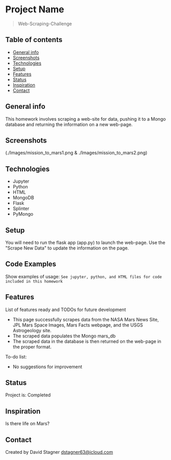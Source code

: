 # Project Name
> Web-Scraping-Challenge

## Table of contents
* [General info](#general-info)
* [Screenshots](#screenshots)
* [Technologies](#technologies)
* [Setup](#setup)
* [Features](#features)
* [Status](#status)
* [Inspiration](#inspiration)
* [Contact](#contact)

## General info
This homework involves scraping a web-site for data, pushing it to a Mongo database and returning the information on a new web-page.

## Screenshots
(./Images/mission_to_mars1.png & ./Images/mission_to_mars2.png)


## Technologies
* Jupyter
* Python
* HTML
* MongoDB
* Flask
* Splinter
* PyMongo

## Setup
You will need to run the flask app (app.py) to launch the web-page. Use the "Scrape New Data" to update the information on the page.

## Code Examples
Show examples of usage:
`See jupyter, python, and HTML files for code included in this homework`

## Features
List of features ready and TODOs for future development
* This page successfully scrapes data from the NASA Mars News Site, JPL Mars Space Images, Mars Facts webpage, and the USGS Astrogeology site.
* The scraped data populates the Mongo mars_db
* The scraped data in the database is then returned on the web-page in the proper format.

To-do list:
* No suggestions for improvement

## Status
Project is: Completed

## Inspiration
Is there life on Mars?

## Contact
Created by David Stagner dstagner63@icloud.com
